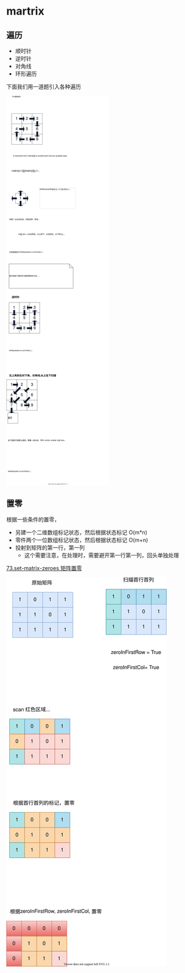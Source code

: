 # martrix
## 遍历
* 顺时针
* 逆时针
* 对角线
* 环形遍历

下面我们用一道题引入各种遍历

![54.spiral-matrix 螺旋矩阵](./graphs/matrix.drawio.svg)


## 置零
根据一些条件的置零，
* 另建一个二维数组标记状态，然后根据状态标记 O(m*n)
* 零件两个一位数组标记状态，然后根据状态标记 O(m+n)
* 投射到矩阵的第一行，第一列
    * 这个需要注意，在处理时，需要避开第一行第一列，回头单独处理

[73.set-matrix-zeroes 矩阵置零](./73.set-matrix-zeroes)

![矩阵置零图解](./graphs/73-set-matrix-zeroes.drawio.svg)
